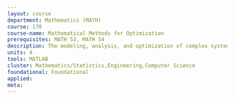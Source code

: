 ```yaml
---
layout: course 
department: Mathematics (MATH)
course: 170
course-name: Mathematical Methods for Optimization
prerequisites: MATH 53, MATH 54
description: The modeling, analysis, and optimization of complex systems requires a range of algorithms and design software. This course reviews the fundamental techniques underlying the design methodology for complex systems, using integrated circuit design as example. Topics include design flows, discrete and continuous models and algorithms, and strategies for implementing algorithms efficiently and correctly in software. Laboratory assignments and a class project will expose students to state-of-the-art tools.
units: 4
tools: MATLAB
cluster: Mathematics/Statistics,Engineering,Computer Science
foundational: Foundational
applied: 
meta: 
---
```

